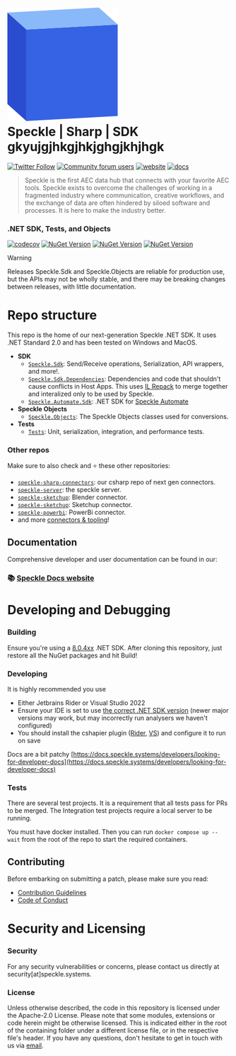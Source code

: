 ![Speckle Box](/logo.png)  
Speckle | Sharp | SDK
gkyujgjhkgjhkjghgjkhjhgk
=================================================================================================================================

[![Twitter Follow](https://img.shields.io/twitter/follow/SpeckleSystems?style=social)](https://twitter.com/SpeckleSystems) [![Community forum users](https://img.shields.io/discourse/users?server=https%3A%2F%2Fspeckle.community&style=flat-square&logo=discourse&logoColor=white)](https://speckle.community) [![website](https://img.shields.io/badge/https://-speckle.systems-royalblue?style=flat-square)](https://speckle.systems) [![docs](https://img.shields.io/badge/docs-speckle.guide-orange?style=flat-square&logo=read-the-docs&logoColor=white)](https://speckle.guide/dev/)

 > Speckle is the first AEC data hub that connects with your favorite AEC tools. Speckle exists to overcome the challenges of working in a fragmented industry where communication, creative workflows, and the exchange of data are often hindered by siloed software and processes. It is here to make the industry better.

### .NET SDK, Tests, and Objects

[![codecov](https://codecov.io/gh/specklesystems/speckle-sharp-sdk/branch/dev/graph/badge.svg?token=TTM5OGr38m)](https://codecov.io/gh/specklesystems/speckle-sharp-sdk)
<a href="https://www.nuget.org/packages/Speckle.Sdk/"><img alt="NuGet Version" src="https://img.shields.io/nuget/v/Speckle.Sdk?label=Speckle.Sdk"></a>
<a href="https://www.nuget.org/packages/Speckle.Objects/"><img alt="NuGet Version" src="https://img.shields.io/nuget/v/Speckle.Sdk?label=Speckle.Objects"></a>
<a href="https://www.nuget.org/packages/Speckle.Automate.Sdk/"><img alt="NuGet Version" src="https://img.shields.io/nuget/v/Speckle.Sdk?label=Speckle.Automate.Sdk"></a>

> [!WARNING]
> Releases Speckle.Sdk and Speckle.Objects are reliable for production use, but the APIs may not be wholly stable, and there may be breaking changes between releases, with little documentation.

# Repo structure

This repo is the home of our next-generation Speckle .NET SDK. It uses .NET Standard 2.0 and has been tested on Windows and MacOS.

- **SDK**
  - [`Speckle.Sdk`](https://github.com/specklesystems/speckle-sharp-sdk/tree/dev/src/Speckle.Sdk): Send/Receive operations, Serialization, API wrappers, and more!.
  - [`Speckle.Sdk.Dependencies`](https://github.com/specklesystems/speckle-sharp-sdk/tree/dev/src/Speckle.Sdk.Dependencies): Dependencies and code that shouldn't cause conflicts in Host Apps.  This uses [IL Repack](https://github.com/gluck/il-repack) to merge together and interalized only to be used by Speckle.
  - [`Speckle.Automate.Sdk`](https://github.com/specklesystems/speckle-sharp-sdk/tree/dev/src/Speckle.Automate.Sdk): .NET SDK for [Speckle Automate](https://www.speckle.systems/product/automate)
- **Speckle Objects**
  - [`Speckle.Objects`](https://github.com/specklesystems/speckle-sharp-sdk/tree/dev/src/Speckle.Objects): The Speckle Objects classes used for conversions.
- **Tests**
  - [`Tests`](https://github.com/specklesystems/speckle-sharp-sdk/tree/dev/tests): Unit, serialization, integration, and performance tests.

### Other repos

Make sure to also check and ⭐️ these other  repositories:

- [`speckle-sharp-connectors`](https://github.com/specklesystems/speckle-sharp-connectors): our csharp repo of next gen connectors.
- [`speckle-server`](https://github.com/specklesystems/speckle-server): the speckle server.
- [`speckle-sketchup`](https://github.com/specklesystems/speckle-blender): Blender connector.
- [`speckle-sketchup`](https://github.com/specklesystems/speckle-sketchup): Sketchup connector.
- [`speckle-powerbi`](https://github.com/specklesystems/speckle-powerbi): PowerBi connector.
- and more [connectors & tooling](https://github.com/specklesystems/)!

## Documentation

Comprehensive developer and user documentation can be found in our:

### 📚 [Speckle Docs website](https://speckle.guide/dev/)

# Developing and Debugging

### Building

Ensure you're using a [8.0.4xx](https://dotnet.microsoft.com/en-us/download/dotnet/8.0) .NET SDK. 
After cloning this repository, just restore all the NuGet packages and hit Build!

### Developing

It is highly recommended you use
 - Either Jetbrains Rider or Visual Studio 2022
 - Ensure your IDE is set to use [the correct .NET SDK version](https://github.com/specklesystems/speckle-sharp-sdk/blob/main/global.json) (newer major versions may work, but may incorrectly run analysers we haven't configured)
 - You should install the cshapier plugin ([Rider](https://plugins.jetbrains.com/plugin/18243-csharpier), [VS](https://marketplace.visualstudio.com/items?itemName=csharpier.CSharpier)) and configure it to run on save

Docs are a bit patchy [https://docs.speckle.systems/developers/looking-for-developer-docs](https://docs.speckle.systems/developers/looking-for-developer-docs)

### Tests

There are several test projects. It is a requirement that all tests pass for PRs to be merged.
The Integration test projects require a local server to be running.

You must have docker installed. Then you can run `docker compose up --wait` from the root of the repo to start the required containers.

## Contributing

Before embarking on submitting a patch, please make sure you read:

- [Contribution Guidelines](CONTRIBUTING.md)
- [Code of Conduct](CODE_OF_CONDUCT.md)

# Security and Licensing
      
### Security

For any security vulnerabilities or concerns, please contact us directly at security[at]speckle.systems.

### License

Unless otherwise described, the code in this repository is licensed under the Apache-2.0 License. Please note that some modules, extensions or code herein might be otherwise licensed. This is indicated either in the root of the containing folder under a different license file, or in the respective file's header. If you have any questions, don't hesitate to get in touch with us via [email](mailto:hello@speckle.systems).

